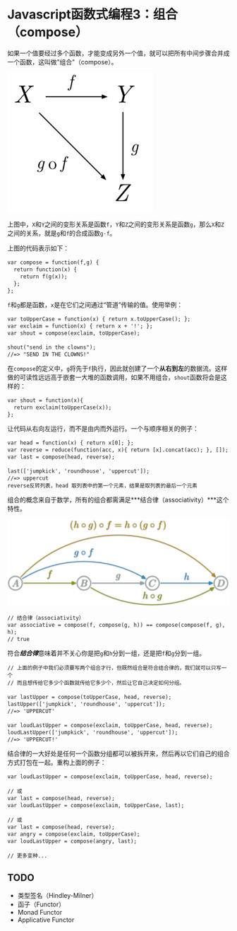 # Javascript函数式编程3：组合（compose）

如果一个值要经过多个函数，才能变成另外一个值，就可以把所有中间步骤合并成一个函数，这叫做"组合"（compose）。

![组合](compose1.png)

上图中，`X`和`Y`之间的变形关系是函数`f`，`Y`和`Z`之间的变形关系是函数`g`，那么`X`和`Z`之间的关系，就是`g`和`f`的合成函数`g·f`。

上图的代码表示如下：

```
var compose = function(f,g) {
  return function(x) {
    return f(g(x));
  };
};
```
`f`和`g`都是函数，`x`是在它们之间通过“管道”传输的值。使用举例：

```
var toUpperCase = function(x) { return x.toUpperCase(); };
var exclaim = function(x) { return x + '!'; };
var shout = compose(exclaim, toUpperCase);

shout("send in the clowns");
//=> "SEND IN THE CLOWNS!"
```

在`compose`的定义中，`g`将先于`f`执行，因此就创建了一个**从右到左**的数据流。这样做的可读性远远高于嵌套一大堆的函数调用，如果不用组合，`shout`函数将会是这样的：

```
var shout = function(x){
  return exclaim(toUpperCase(x));
};
```
让代码从右向左运行，而不是由内而外运行。一个与顺序相关的例子：

```
var head = function(x) { return x[0]; };
var reverse = reduce(function(acc, x){ return [x].concat(acc); }, []);
var last = compose(head, reverse);

last(['jumpkick', 'roundhouse', 'uppercut']);
//=> uppercut
reverse反转列表，head 取列表中的第一个元素，结果是取列表的最后一个元素
```
组合的概念来自于数学，所有的组合都需满足***结合律（associativity）***这个特性。

![结合律](compose2.png)

```
// 结合律（associativity）
var associative = compose(f, compose(g, h)) == compose(compose(f, g), h);
// true
```

符合***结合律***意味着并不关心你是把`g`和`h`分到一组，还是把`f`和`g`分到一组。

```
// 上面的例子中我们必须要写两个组合才行，但既然组合是符合结合律的，我们就可以只写一个
// 而且想传给它多少个函数就传给它多少个，然后让它自己决定如何分组。

var lastUpper = compose(toUpperCase, head, reverse);
lastUpper(['jumpkick', 'roundhouse', 'uppercut']);
//=> 'UPPERCUT'

var loudLastUpper = compose(exclaim, toUpperCase, head, reverse);
loudLastUpper(['jumpkick', 'roundhouse', 'uppercut']);
//=> 'UPPERCUT!'

```
结合律的一大好处是任何一个函数分组都可以被拆开来，然后再以它们自己的组合方式打包在一起。重构上面的例子：

```
var loudLastUpper = compose(exclaim, toUpperCase, head, reverse);

// 或
var last = compose(head, reverse);
var loudLastUpper = compose(exclaim, toUpperCase, last);

// 或
var last = compose(head, reverse);
var angry = compose(exclaim, toUpperCase);
var loudLastUpper = compose(angry, last);

// 更多变种...
```

## TODO

- 类型签名（Hindley-Milner）
- 函子（Functor）
- Monad Functor
- Applicative Functor
